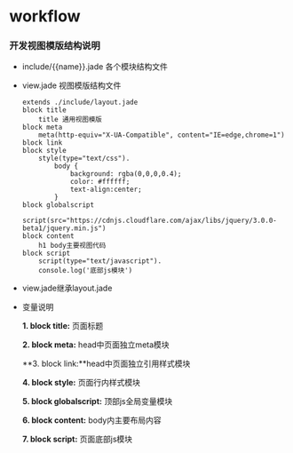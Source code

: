 # workflow
### 开发视图模版结构说明
- include/{{name}}.jade 各个模块结构文件
- view.jade 视图模版结构文件

	```
	extends ./include/layout.jade
	block title
  		title 通用视图模版
	block meta
  		meta(http-equiv="X-UA-Compatible", content="IE=edge,chrome=1")
	block link
	block style
  		style(type="text/css").
    		body {
      			background: rgba(0,0,0,0.4);
      			color: #ffffff;
      			text-align:center;
    		}
	block globalscript
  		script(src="https://cdnjs.cloudflare.com/ajax/libs/jquery/3.0.0-beta1/jquery.min.js")
	block content
  		h1 body主要视图代码
	block script
  		script(type="text/javascript").
    	console.log('底部js模块')
	```
	
- view.jade继承layout.jade
 
- 变量说明

	**1. block title:**  页面标题
	
	**2. block meta:** head中页面独立meta模块
	
	**3. block link:**head中页面独立引用样式模块
	
	**4. block style:** 页面行内样式模块

	**5. block globalscript:** 顶部js全局变量模块

	**6. block content:** body内主要布局内容
	
	**7. block script:** 页面底部js模块